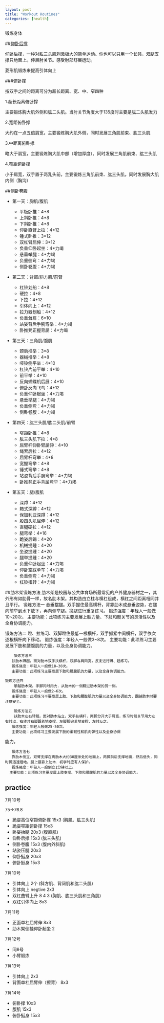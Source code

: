 ```yaml
---
layout: post
title: "Workout Routines"
categories: [health]
---
```


锻炼身体

<!--more-->

##[仰卧后撑](http://baike.baidu.com/link?url=G8GrvZyaeoNu41tAGf8XxoQfPCnFRWdr7pGIQiZ7zPSuHHmejPZU6aAQgJKNBqV3M6hj0nBaCuqIaEfYCNkf0_)

仰卧后撑，一种对肱三头肌刺激极大的简单运动。你也可以只用一个长凳，双腿支撑只地面上。伸展肘关节。感受肘部舒展运动。

菱形肌锻炼来提高引体向上

###俯卧撑

按双手之间的距离可分为超长距离、宽、中、窄四种

1.超长距离俯卧撑

主要锻炼胸大肌外侧和肱二头肌。当肘关节角度大于135度时主要是肱二头肌发力

2.宽距俯卧撑

大约在一点五倍肩宽，主要锻炼胸大肌外侧，同时发展三角肌前束、肱三头肌

3.中距离俯卧撑

略大于肩宽，主要锻炼胸大肌中部（增加厚度），同时发展三角肌前束、肱三头肌

4.窄距俯卧撑

小于肩宽，双手置于两乳头前，主要锻炼三角肌前束、肱三头肌，同时发展胸大肌内侧（胸沟）

##侧卧卷腹

* 第一天：胸肌/腹肌
	* 平板卧推：4*8
	* 上斜卧推：4*8
	* 下斜卧推：4*8
	* 仰卧直臂上拉：4*12
	* 锤式卧推：3*12
	* 双杠臂屈伸：3*12
	* 负重仰卧起坐：4*力竭
	* 悬垂举腿：4*力竭
	* 负重侧弯：4*力竭
	* 侧卧卷腹：4*力竭
	
* 第二天：背部/斜方肌/前臂
	* 杠铃划船：4*8
	* 硬拉：4*8
	* 下拉：4*12
	* 引体向上：4*12
	* 拉力器划船：4*12
	* 负重耸肩：6*10
	* 站姿背后手腕弯举：4*力竭
	* 卧推凳正握背屈：4*力竭
	
* 第三天：三角肌/腹肌
	* 颈后推举：3*8
	* 器械推举：4*8
	* 哑铃侧平举：4*10
	* 杠铃片前平举：4*10
	* 前平举：4*10
	* 反向蝴蝶机后展：4*10
	* 俯卧反向飞鸟：4*12
	* 负重仰卧起坐：4*力竭
	* 悬垂举腿：4*力竭
	* 负重侧弯：4*力竭
	* 侧卧卷腹：4*力竭
	
* 第四天：肱三头肌/肱二头肌/前臂
	* 窄距卧推：4*8
	* 肱三头肌下拉：4*8
	* 屈臂杆仰卧臂屈伸：4*10
	* 绳索后拉：4*12
	* 屈臂杆弯举：4*8
	* 宽握弯举：4*8
	* 锤式弯举：4*8
	* 站姿背后手腕弯举：4*力竭
	* 卧推凳正手背屈弯举：4*力竭
	
* 第五天：腿/腹肌
	* 深蹲：4*12
	* 箱式深蹲：4*12
	* 保加利亚深蹲：4*12
	* 股四头肌屈伸：4*12
	* 直腿硬拉：4*12
	* 腿弯举：4*16
	* 跪姿后踢：4*20
	* 机械提踵：4*20
	* 坐姿提踵：4*20
	* 腿举提踵：4*20
	* 负重仰卧起坐：4*力竭
	* 仰卧空踩单车：4*力竭
	* 负重侧弯：4*力竭
	* 杠铃扭转：4*力竭
	
##肋木架锻炼方法
 肋木架是校园与公共体育场所最常见的户外健身器材之一，其外形有如肋骨一样，故名肋木架。其构造由立柱与横杠组成，横杠之间距离相同并且平行。
       锻炼方法一
       悬垂摆腿。双手握住最高横杆，背靠肋木成悬垂姿势，右腿向前举到水下放下，再向侧举腿。换腿进行重复练习。
    锻炼强度：年轻人一般做10~20次。
        主要功能：此项练习主要发展上肢力量、下肢和髋关节的灵活性以及
全身协调能力。

锻炼方法二
        蹬、拉练习、双脚蹬住最低一根横杆，双手抓紧中间横杆，双手依次逐根横杆向下移动。
       锻炼强度：年轻人一般做3~8次。
       主要功能：此项练习主要发展下肢和腰腹肌的力量，以及全身协调能力。
    
        锻炼方法三
       扶肋木蹲起。面对肋木双手扶横杆，双脚与肩同宽，反复进行蹲、起练习。
       锻炼强度：年轻人一般做18—30次。
       主要功能：此项练习主要发展下肢和腰腹肌的力量，以及全身协调能力。
       
    锻炼方法四
        攀越肋木架。手脚同时用力．从肋木的一侧翻过肋木架的另一侧。
       锻炼强度：年轻人一般做2—6次。
       主要功能：此项练习半要发展上肢、下肢和腰腹肌的力量以及全身协调能力，翻越肋木时要注意安全。
  
        锻炼方法五
        扶肋木左右转髋。面对肋木站立，双手扶横杆，两脚分开大于肩宽，练习时髋关节用力左右转动，右转时右脚跟着地支撑，左脚脚尖着地支撑，左转反之。
       锻炼强度：年轻人般做25-50次。
       主要功能：此项练习主要发展下肢的柔韧性和肌肉弹性以及全身协调
能力。
  
       锻炼方法七
       靠肋木倒立。双臂支撑在离肋木大约30厘米处的地面上，两脚前后支撑地面，然后低头，同时脚迅速蹬地，腿上摆靠上肋木．初学时应有人保护。
       锻炼强度：年轻人一般倒立1分钟以上。
      主要功能：此项练习主要发展上肢支撑、下肢和腰腹肌的力量以及全身协调能力。

## practice

7月10号

75->76.8

* 跪姿高位窄距俯卧撑 15x3 (胸肌、肱三头肌)
* 跪姿窄距俯卧撑 15x3
* 卧姿抬腿 20x3 (腹直肌)
* 仰卧后撑 15x3 (肱三头肌)
* 侧卧卷腹 15x3 (腹内外斜肌)
* 站姿压腿 20x3
* 仰卧挺身 20x3
* 俯卧挺身 15x3

7月10号

* 引体向上 2个 (斜方肌、背阔肌和肱二头肌)
* 引体向上 negtive 2x3
* 双杠曲臂上升 8 4 3 (胸肌、肱三头肌和三角肌)
* 双杠引体向上 8x3

7月11号

* 正面单杠屈臂伸 8x3
* 肋木架倒挂仰卧起坐 2



7月12号

* 同8号
* 小臂锻炼

7月13号

* 引体向上 2x3
* 背面单杠屈臂伸（擦背） 8x3

7月14号

* 俯卧撑 10x3
* 腹肌 15x3
* 俯卧挺身 15x3

